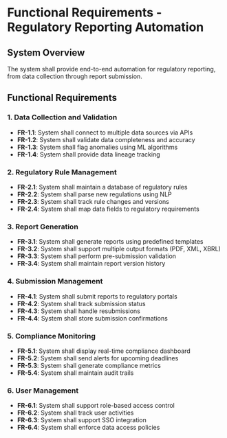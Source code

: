 # Functional Requirements - Regulatory Reporting Automation

## System Overview
The system shall provide end-to-end automation for regulatory reporting, from data collection through report submission.

## Functional Requirements

### 1. Data Collection and Validation
- **FR-1.1**: System shall connect to multiple data sources via APIs
- **FR-1.2**: System shall validate data completeness and accuracy
- **FR-1.3**: System shall flag anomalies using ML algorithms
- **FR-1.4**: System shall provide data lineage tracking

### 2. Regulatory Rule Management
- **FR-2.1**: System shall maintain a database of regulatory rules
- **FR-2.2**: System shall parse new regulations using NLP
- **FR-2.3**: System shall track rule changes and versions
- **FR-2.4**: System shall map data fields to regulatory requirements

### 3. Report Generation
- **FR-3.1**: System shall generate reports using predefined templates
- **FR-3.2**: System shall support multiple output formats (PDF, XML, XBRL)
- **FR-3.3**: System shall perform pre-submission validation
- **FR-3.4**: System shall maintain report version history

### 4. Submission Management
- **FR-4.1**: System shall submit reports to regulatory portals
- **FR-4.2**: System shall track submission status
- **FR-4.3**: System shall handle resubmissions
- **FR-4.4**: System shall store submission confirmations

### 5. Compliance Monitoring
- **FR-5.1**: System shall display real-time compliance dashboard
- **FR-5.2**: System shall send alerts for upcoming deadlines
- **FR-5.3**: System shall generate compliance metrics
- **FR-5.4**: System shall maintain audit trails

### 6. User Management
- **FR-6.1**: System shall support role-based access control
- **FR-6.2**: System shall track user activities
- **FR-6.3**: System shall support SSO integration
- **FR-6.4**: System shall enforce data access policies
